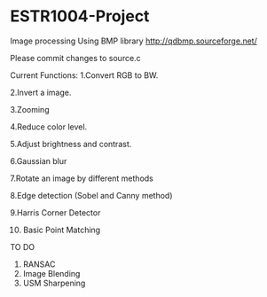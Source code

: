 # ESTR1004-Project
Image processing
Using BMP library http://qdbmp.sourceforge.net/

Please commit changes to source.c


Current Functions:
1.Convert RGB to BW.

2.Invert a image.

3.Zooming

4.Reduce color level.

5.Adjust brightness and contrast.

6.Gaussian blur

7.Rotate an image by different methods

8.Edge detection (Sobel and Canny method)

9.Harris Corner Detector

10. Basic Point Matching

TO DO
1. RANSAC
2. Image Blending
3. USM Sharpening
